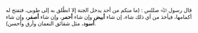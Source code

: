 قال رسول ﷲ صللس : (ما منكم من أحد يدخل الجنة إلا انطُلق به إلى طوبى، فتفتح له أكمامها، فيأخذ من أي ذلك شاء، إن شاء **أبيض** وإن شاء **أحمر**، وإن شاء **أصفر،** وإن شاء **أسود**، مثل شقائق النعمان وأرق وأحسن).